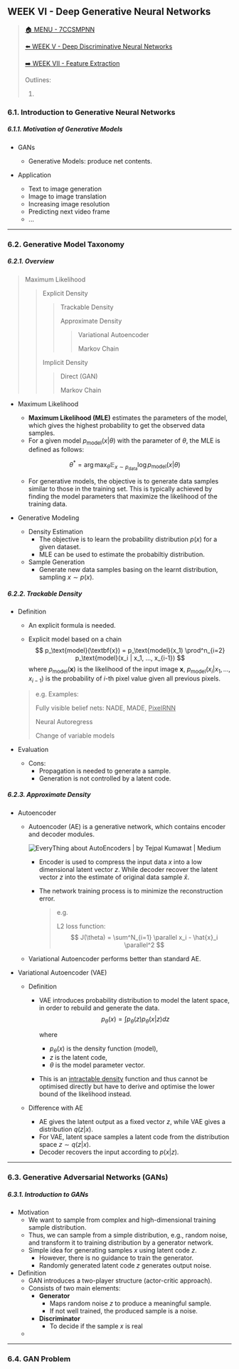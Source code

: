 ## WEEK VI - Deep Generative Neural Networks

>[🏠 MENU - 7CCSMPNN](year3/7ccsmpnn.md)
>
>[⬅️ WEEK V - Deep Discriminative Neural Networks](year3/7ccsmpnn/w5.md)
>
>[➡️ WEEK VII - Feature Extraction](year3/7ccsmpnn/w7.md)
>
>Outlines:
>
>1. 

### 6.1. Introduction to Generative Neural Networks

##### 6.1.1. Motivation of Generative Models

- GANs
  - Generative Models: produce net contents. 
  
- Application
  - Text to image generation
  - Image to image translation
  - Increasing image resolution
  - Predicting next video frame
  - ...

---

### 6.2. Generative Model Taxonomy

##### 6.2.1. Overview

> Maximum Likelihood
>
> > Explicit Density
> >
> > > Trackable Density
> > >
> > > Approximate Density
> > >
> > > > Variational Autoencoder
> > > >
> > > > Markov Chain
> >
> > Implicit Density
> >
> > > Direct (GAN)
> > >
> > > Markov Chain

- Maximum Likelihood

  - **Maximum Likelihood (MLE)** estimates the parameters of the model, which gives the highest probability to get the observed data samples. 
  - For a given model $p_\text{model}(x|\theta)$ with the parameter of $\theta$, the MLE is defined as follows:

  $$
  \theta^* = \arg\max_\theta \mathbb{E}_{x \sim p_\text{data}} \log p_\text{model} (x|\theta)
  $$

  - For generative models, the objective is to generate data samples similar to those in the training set. This is typically achieved by finding the model parameters that maximize the likelihood of the training data.

- Generative Modeling

  - Density Estimation
    - The objective is to learn the probability distribution $p(x)$ for a given dataset.
    - MLE can be used to estimate the probabiltiy distribution.
  - Sample Generation
    - Generate new data samples basing on the learnt distribution, sampling $x \sim p(x)$. 
  

##### 6.2.2. Trackable Density

- Definition

  - An explicit formula is needed. 

  - Explicit model based on a chain
    $$
    p_\text{model}(\textbf{x}) = p_\text{model}(x_1) \prod^n_{i=2} p_\text{model}(x_i | x_1, ..., x_{i-1})
    $$
    where $p_\text{model}(\textbf{x})$ is the likelihood of the input image $\textbf{x}$, $p_\text{model}(x_i | x_1, ..., x_{i-1})$ is the probability of $i$-th pixel value given all previous pixels. 

  > e.g. Examples:
  >
  > Fully visible belief nets: NADE, MADE, <u>PixelRNN</u>
  >
  > Neural Autoregress
  >
  > Change of variable models

- Evaluation

  - Cons:
    - Propagation is needed to generate a sample.
    - Generation is not controlled by a latent code. 

##### 6.2.3. Approximate Density

- Autoencoder

  - Autoencoder (AE) is a generative network, which contains encoder and decoder modules. 

    ![EveryThing about AutoEncoders | by Tejpal Kumawat | Medium](https://miro.medium.com/v2/resize:fit:600/0*LtrxkZrn87VTYML6.png)

    - Encoder is used to compress the input data $x$ into a low dimensional latent vector $z$. While decoder recover the latent vector $z$ into the estimate of original data sample $\hat{x}$. 
    - The network training process is to minimize the reconstruction error.

      > e.g.
      >
      > L2 loss function:
      > $$
      > J(\theta) = \sum^N_{i=1} \parallel x_i - \hat{x}_i \parallel^2
      > $$

  - Variational Autoencoder performs better than standard AE. 

- Variational Autoencoder (VAE)

    - Definition

      - VAE introduces probability distribution to model the latent space, in order to rebuild and generate the data. 
        $$
        p_\theta (x) = \int p_\theta (z) p_\theta (x | z) dz
        $$
        
        where
        
        - $p_\theta(x)$ is the density function (model),
        - $z$ is the latent code,
        - $\theta$ is the model parameter vector.
        
      - This is an <u>intractable density</u> function and thus cannot be optimised directly but have to derive and optimise the lower bound of the likelihood instead.
      
    - Difference with AE

      - AE gives the latent output as a fixed vector $z$, while VAE gives a distribution $q(z|x)$.
      - For VAE, latent space samples a latent code from the distribution space $z \sim q(z|x)$.
      - Decoder recovers the input according to $p(x|z)$.
      


---

### 6.3. Generative Adversarial Networks (GANs)

##### 6.3.1. Introduction to GANs

- Motivation
  - We want to sample from complex and high-dimensional training sample distribution.
  - Thus, we can sample from a simple distribution, e.g., random noise, and transform it to training distribution by a generator network.
  - Simple idea for generating samples $x$ using latent code $z$. 
    - However, there is no guidance to train the generator.
    - Randomly generated latent code $z$ generates output noise.
- Definition
  - GAN introduces a two-player structure (actor-critic approach).
  - Consists of two main elements:
    - **Generator**
      - Maps random noise $z$ to produce a meaningful sample.
      - If not well trained, the produced sample is a noise.
    - **Discriminator**
      - To decide if the sample $x$ is real 
  - 

---

### 6.4. GAN Problem